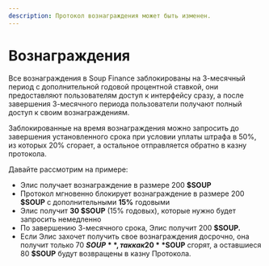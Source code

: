 ```yaml
---
description: Протокол вознаграждения может быть изменен.
---
```


# Вознаграждения

Все вознаграждения в Soup Finance заблокированы на 3-месячный период с дополнительной годовой процентной ставкой, они предоставляют пользователям доступ к интерфейсу сразу, а после завершения 3-месячного периода пользователи получают полный доступ к своим вознаграждениям.

Заблокированные на время вознаграждения можно запросить до завершения установленного срока при условии уплаты штрафа в 50%, из которых 20% сгорает, а остальное отправляется обратно в казну протокола.

Давайте рассмотрим на примере:

* Элис получает вознаграждение в размере 200 **$SOUP**
* Протокол мгновенно блокирует вознаграждение в размере 200 **$SOUP** с дополнительными **15%** годовыми
* Элис получит **30 $SOUP** (15% годовых), которые нужно будет запросить немедленно
* По завершению 3-месячного срока, Элис получит 200 **$SOUP.**
* Если Элис захочет получить свое вознаграждения досрочно, она получит только 70 **$SOUP**, так как 20 **$SOUP** сгорят, а оставшиеся 80 **$SOUP** будут возвращены в казну Протокола.
